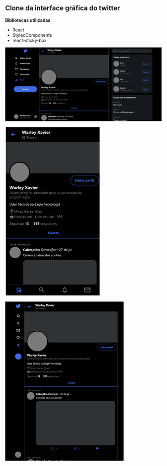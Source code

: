 ## Clone da interface gráfica do twitter

**Bibliotecas utilizadas**
* React
* StyledComponents
* react-sticky-box

![](tela_inteira.PNG)

![](smartphone.PNG)

![](tablet.PNG)